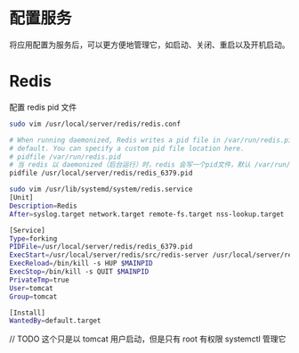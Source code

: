 # 配置服务

将应用配置为服务后，可以更方便地管理它，如启动、关闭、重启以及开机启动。

# Redis

配置 redis pid 文件

```bash
sudo vim /usr/local/server/redis/redis.conf

# When running daemonized, Redis writes a pid file in /var/run/redis.pid by
# default. You can specify a custom pid file location here.
# pidfile /var/run/redis.pid
# 当 redis 以 daemonized（后台运行）时，redis 会写一个pid文件，默认 /var/run/redis.pid
pidfile /usr/local/server/redis/redis_6379.pid
```



```bash
sudo vim /usr/lib/systemd/system/redis.service
[Unit]
Description=Redis
After=syslog.target network.target remote-fs.target nss-lookup.target

[Service]
Type=forking
PIDFile=/usr/local/server/redis/redis_6379.pid
ExecStart=/usr/local/server/redis/src/redis-server /usr/local/server/redis/redis.conf
ExecReload=/bin/kill -s HUP $MAINPID
ExecStop=/bin/kill -s QUIT $MAINPID
PrivateTmp=true
User=tomcat
Group=tomcat

[Install]
WantedBy=default.target
```

// TODO 这个只是以 tomcat 用户启动，但是只有 root 有权限 systemctl 管理它